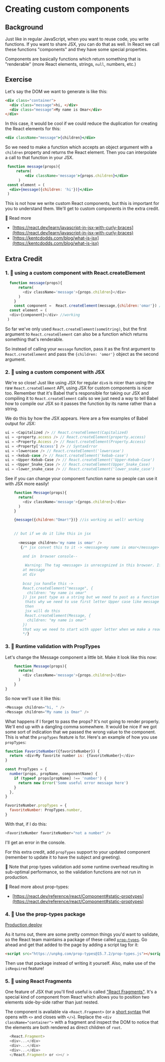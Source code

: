 # Creating custom components

## Background

Just like in regular JavaScript, when you want to reuse code, you write
functions. If you want to share JSX, you can do that as well. In React we call
these functions "components" and they have some special properties.

Components are basically functions which return something that is "renderable"
(more React elements, strings, `null`, numbers, etc.)

## Exercise

Let's say the DOM we want to generate is like this:

```html
<div class="container">
  <div class="message">hi, </div>
  <div class="message">My name is Omar</div>
</div>
```

In this case, it would be cool if we could reduce the duplication for creating
the React elements for this:

```jsx
<div className="message">{children}</div>
```

So we need to make a function which accepts an object argument with a `children`
property and returns the React element. Then you can interpolate a call to that
function in your JSX.

```jsx
 function message(props){
     return(
         <div className='message'>{props.children}</div>
      )
 const element = (
  <div>{message({children: 'hi'})}</div>
 )
```

This is not how we write custom React components, but this is important for you
to understand them. We'll get to custom components in the extra credit.

📜 Read more

- [https://react.dev/learn/javascript-in-jsx-with-curly-braces](https://react.dev/learn/javascript-in-jsx-with-curly-braces)
- [https://kentcdodds.com/blog/what-is-jsx](https://kentcdodds.com/blog/what-is-jsx)

## Extra Credit

### 1. 💯 using a custom component with React.createElement

```js
  function message(props){
      return(
        <div className='message'>{props.children}</div>
      )
    }
    const component =  React.createElement(message,{children:'omar'}) // we can do it like this in it!
  const element = (
  <div>{component}</div> //working
 )

```

So far we've only used `React.createElement(someString)`, but the first argument
to `React.createElement` can also be a function which returns something that's
renderable.

So instead of calling your `message` function, pass it as the first argument to
`React.createElement` and pass the `{children: 'omor'}` object as the
second argument.

### 2. 💯 using a custom component with JSX

We're so close! Just like using JSX for regular `div`s is nicer than using the
raw `React.createElement` API, using JSX for custom components is nicer too.
Remember that it's Babel that's responsible for taking our JSX and compiling it
to `React.createElement` calls so we just need a way to tell Babel how to
compile our JSX so it passes the function by its name rather than a string.

We do this by how the JSX appears. Here are a few examples of Babel output for
JSX:

```javascript
ui = <Capitalized /> // React.createElement(Capitalized)
ui = <property.access /> // React.createElement(property.access)
ui = <Property.Access /> // React.createElement(Property.Access)
ui = <Property['Access'] /> // SyntaxError
ui = <lowercase /> // React.createElement('lowercase')
ui = <kebab-case /> // React.createElement('kebab-case')
ui = <Upper-Kebab-Case /> // React.createElement('Upper-Kebab-Case')
ui = <Upper_Snake_Case /> // React.createElement(Upper_Snake_Case)
ui = <lower_snake_case /> // React.createElement('lower_snake_case')
```

See if you can change your component function name so people can use it with JSX
more easily!

```js
    function Message(props){
      return(
        <div className='message'>{props.children}</div>
      )
    }

    {message({children:"Omar!"})} //is working as well! working 
      
      
    // but if we do it like this in jsx 
     
      <message children='my name is omar' />
       {/* jsx convet this to it -> <message>my name is omar</message>
        
        and in  browser console--

         Warning: The tag <message> is unrecognized in this browser. If you meant to render a React component, start its name with an uppercase letter.
        at message
        at div
        
        bcoz jsx handle this ->
        React.createElement("message", {
          children: "my name is omar"
        }) jsx past type as a string but we need to past as a function then react can handle this!
         thats why we need to use first letter Upper case like message to Message.
         then
         jsx will do this
         React.createElement(Message, {
          children: "my name is omar"
        })
        that way we need to start with upper letter when we make a react component  
        */}


```

### 3. 💯 Runtime validation with PropTypes

Let's change the Message component a little bit. Make it look like this now:

```javascript
    function Message(props){
      return(
        <div className='message'>{props.children}</div>
      )
    }
}
```

So now we'll use it like this:

```javascript
<Message children="hi, " />
<Message children="My name is Omar" />
```

What happens if I forget to pass the  props? It's not
going to render properly. We'll end up with a dangling comma somewhere. It would
be nice if we got some sort of indication that we passed the wrong value to the
component. This is what the `propTypes` feature is for. Here's an example of how
you use `propTypes`:

```javascript
function FavoriteNumber({favoriteNumber}) {
  return <div>My favorite number is: {favoriteNumber}</div>
}

const PropTypes = {
  number(props, propName, componentName) {
    if (typeof props[propName] !== 'number') {
      return new Error('Some useful error message here')
    }
  },
}

FavoriteNumber.propTypes = {
  favoriteNumber: PropTypes.number,
}
```

With that, if I do this:

```javascript
<FavoriteNumber favoriteNumber="not a number" />
```

I'll get an error in the console.

For this extra credit, add `propTypes` support to your updated component
(remember to update it to have the subject and greeting).

🦉 Note that prop types validation add some runtime overhead resulting in sub-optimal
performance, so the validation functions are not run in production.

📜 Read more about prop-types:

- [https://react.dev/reference/react/Component#static-proptypes](https://react.dev/reference/react/Component#static-proptypes)

### 4. 💯 Use the prop-types package

[Production deploy](http://react-fundamentals.netlify.app/isolated/final/04.extra-4.html)

As it turns out, there are some pretty common things you'd want to validate, so
the React team maintains a package of these called
[`prop-types`](https://npm.im/prop-types). Go ahead and get that added to the
page by adding a script tag for it:

```html
<script src="https://unpkg.com/prop-types@15.7.2/prop-types.js"></script>
```

Then use that package instead of writing it yourself. Also, make use of the
`isRequired` feature!

### 5. 💯 using React Fragments

One feature of JSX that you'll find useful is called
["React Fragments"](https://react.dev/reference/react/Fragment). It's a special
kind of component from React which allows you to position two elements
side-by-side rather than just nested.

The component is available via `<React.Fragment>` (or a
[short syntax](https://react.dev/reference/react/Fragment#returning-multiple-elements) that opens
with `<>` and closes with `</>`). Replace the `<div className="container">` with
a fragment and inspect the DOM to notice that the elements are both rendered as
direct children of `root`.

```js
  <React.Fragment>
  <div>...</div>
  <div>...</div>
  <div>...</div>
  </React.Fragment> or <></ >
```
